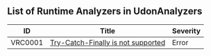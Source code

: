 ## List of Runtime Analyzers in UdonAnalyzers

| ID      | Title                                                | Severity | 
| ------- | ---------------------------------------------------- | -------- | 
| VRC0001 | [Try\-Catch\-Finally is not supported](./VRC0001.md) | Error    | 


